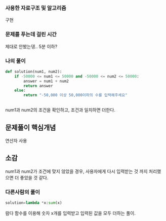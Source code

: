 ### 사용한 자료구조 및 알고리즘
구현

### 문제를 푸는데 걸린 시간
제대로 안봤는뎅.. 5분 이하?

### 나의 풀이

```Python
def solution(num1, num2):
    if -50000 <= num1 <= 50000 and -50000 <= num2 <= 50000:
        answer = num1 + num2
        return answer
    else:
        return "-50,000 이상 50,000이하의 수를 입력해주세요"



```
num1과 num2의 조건을 확인하고, 조건과 일치하면 더한다.

## 문제풀이 핵심개념
연산자 사용

## 소감
num1과 num2가 조건에 맞지 않았을 경우, 사용자에게 다시 입력받는 것 까지 처리했으면 더 좋았을 것 같다.

### 다른사람의 풀이

```Python
solution=lambda *x:sum(x)

```
람다 함수를 이용해 숫자 x개를 입력받고 입력된 값을 모두 더하는 풀이.


